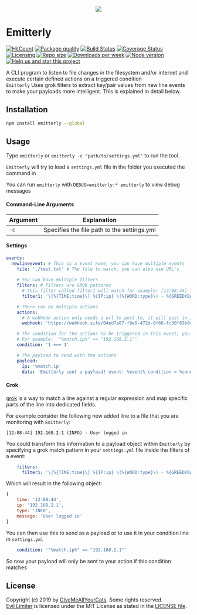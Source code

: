 <p align="center"><img src="https://i.imgur.com/q2fUNnM.png" /></p>

# Emitterly

[![HitCount](http://hits.dwyl.io/michaeldegroot/emitterly.svg)](http://hits.dwyl.io/michaeldegroot/emitterly)
[![Package quality](https://packagequality.com/shield/emitterly.svg)](https://packagequality.com/#?package=emitterly)
[![Build Status](https://travis-ci.org/michaeldegroot/Emitterly.png?branch=master)](https://travis-ci.org/michaeldegroot/Emitterly)
[![Coverage Status](https://coveralls.io/repos/github/michaeldegroot/Emitterly/badge.svg?branch=master)](https://coveralls.io/github/michaeldegroot/Emitterly?branch=master)
[![Licensing](https://img.shields.io/github/license/michaeldegroot/emitterly.svg)](https://raw.githubusercontent.com/michaeldegroot/Emitterly/master/LICENSE)
[![Repo size](https://img.shields.io/github/repo-size/michaeldegroot/emitterly.svg)](https://github.com/michaeldegroot/Emitterly)
[![Downloads per week](https://img.shields.io/npm/dw/emitterly.svg)](https://www.npmjs.com/package/emitterly)
[![Node version](https://img.shields.io/node/v/emitterly.svg)](https://www.npmjs.com/package/emitterly)
[![Help us and star this project](https://img.shields.io/github/stars/michaeldegroot/emitterly.svg?style=social)](https://github.com/michaeldegroot/Emitterly)

A CLI program to listen to file changes in the filesystem and/or internet and execute certain defined actions on a triggered condition<br>
```Emitterly``` Uses grok filters to extract key/pair values from new line events to make your payloads more intelligent. This is explained in detail below.

## Installation

```bash
npm install emitterly --global
```

## Usage

Type ```emitterly``` or ```emitterly -c "path/to/settings.yml"``` to run the tool.

```Emitterly``` will try to load a ```settings.yml``` file in the folder you executed the command in

You can run ```emitterly``` with ```DEBUG=emitterly:* emitterly``` to view debug messages

#### Command-Line Arguments

| Argument | Explanation |
| -------- | ----------- |
| ```-c``` | Specifies the file path to the settings.yml |

#### Settings
```yaml
events:
  newlineevent: # This is a event name, you can have multiple events
    file: './test.txt' # The file to watch, you can also use URL's
    
    # You can have multiple filters
    filters: # Filters are GROK patterns 
      # this filter called filter1 will match for example: [12:08:44] 192.168.2.1 (INFO) - User logged in
      filter1: '\[%{TIME:time}\] %{IP:ip} \(%{WORD:type}\) - %{GREEDYDATA:message}'

    # There can be multiple actions
    actions:
      # A webhook action only needs a url to post to, it will post in JSON format
      webhook: 'https://webhook.site/04ed7a87-f9e5-472d-8f66-fc50f83b0a67'

    # The condition for the actions to be triggered in this event, you can use variables from the event class itself
    # For example: '"%match.ip%" == "192.168.2.1"'
    condition: '1 === 1'

    # The payload to send with the actions
    payload:
      ip: '%match.ip'
      data: 'Emitterly sent a payload! event: %event% condition = %condition% here is a customstring'
```

#### Grok
[grok](https://github.com/elastic/logstash/blob/v1.4.2/patterns/grok-patterns) is a way to match a line against a regular expression and map specific parts of the line into dedicated fields. 

For example consider the following new added line to a file that you are monitoring with ```Emitterly```:
```
[12:08:44] 192.168.2.1 (INFO) - User logged in
```

You could transform this information to a payload object within ```Emitterly``` by specifying a grok match pattern in your ```settings.yml``` file inside the filters of a event:
```yaml
    filters:
      filter1: '\[%{TIME:time}\] %{IP:ip} \(%{WORD:type}\) - %{GREEDYDATA:message}'
```

Which will result in the following object:

```js
{
    time: '12:08:44',
    ip: '192.168.2.1',
    type: 'INFO',
    message: 'User logged in'
}
```

You can then use this to send as a payload or to use it in your condition line in ```settings.yml```
```yaml 
    condition: '"%match.ip%" == "192.168.2.1"'
```

So now your payload will only be sent to your action if this condition matches

## License

Copyright (c) 2019 by [GiveMeAllYourCats](https://github.com/michaeldegroot). Some rights reserved.<br>
[Evil Limiter](https://github.com/michaeldegroot/emitterly) is licensed under the MIT License as stated in the [LICENSE file](https://github.com/michaeldegroot/Emitterly/blob/master/LICENSE).
